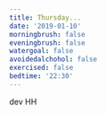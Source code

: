 ```yaml
---
title: Thursday...
date: '2019-01-10'
morningbrush: false
eveningbrush: false
watergoal: false
avoidedalchohol: false
exercised: false
bedtime: '22:30'
---
```


dev HH